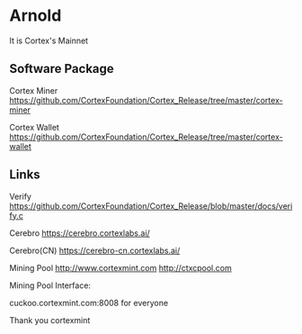 # Arnold
It is Cortex's Mainnet

## Software Package

Cortex Miner
https://github.com/CortexFoundation/Cortex_Release/tree/master/cortex-miner

Cortex Wallet
https://github.com/CortexFoundation/Cortex_Release/tree/master/cortex-wallet


## Links

Verify
https://github.com/CortexFoundation/Cortex_Release/blob/master/docs/verify.c

Cerebro
https://cerebro.cortexlabs.ai/

Cerebro(CN)
https://cerebro-cn.cortexlabs.ai/

Mining Pool
http://www.cortexmint.com
http://ctxcpool.com

Mining Pool Interface:

cuckoo.cortexmint.com:8008 for everyone

Thank you cortexmint
